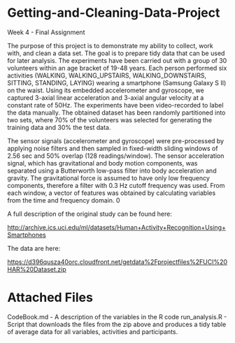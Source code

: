 # Getting-and-Cleaning-Data-Project
Week 4 - Final Assignment

The purpose of this project is to demonstrate my ability to collect, work with, and clean a data set. The goal is to prepare tidy data that can be used for later analysis. The experiments have been carried out with a group of 30 volunteers within an age bracket of 19-48 years. Each person performed six activities (WALKING, WALKING_UPSTAIRS, WALKING_DOWNSTAIRS, SITTING, STANDING, LAYING) wearing a smartphone (Samsung Galaxy S II) on the waist. Using its embedded accelerometer and gyroscope, we captured 3-axial linear acceleration and 3-axial angular velocity at a constant rate of 50Hz. The experiments have been video-recorded to label the data manually. The obtained dataset has been randomly partitioned into two sets, where 70% of the volunteers was selected for generating the training data and 30% the test data. 

The sensor signals (accelerometer and gyroscope) were pre-processed by applying noise filters and then sampled in fixed-width sliding windows of 2.56 sec and 50% overlap (128 readings/window). The sensor acceleration signal, which has gravitational and body motion components, was separated using a Butterworth low-pass filter into body acceleration and gravity. The gravitational force is assumed to have only low frequency components, therefore a filter with 0.3 Hz cutoff frequency was used. From each window, a vector of features was obtained by calculating variables from the time and frequency domain. 0

A full description of the original study can be found here:

http://archive.ics.uci.edu/ml/datasets/Human+Activity+Recognition+Using+Smartphones

The data are here:

https://d396qusza40orc.cloudfront.net/getdata%2Fprojectfiles%2FUCI%20HAR%20Dataset.zip

# Attached Files
CodeBook.md - A description of the variables in the R code
run_analysis.R - Script that downloads the files from the zip above and produces a tidy table of average data for all variables, activities and participants.
